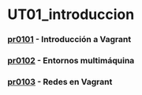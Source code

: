 # UT01_introduccion

### [pr0101](./practicas/pr0101/pr0101.md) - Introducción a Vagrant 

### [pr0102](./practicas/pr0102/pr0102.md) - Entornos multimáquina

### [pr0103](./practicas/pr0103/pr0103.md) - Redes en Vagrant 

